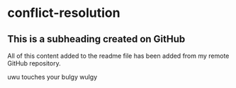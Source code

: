 # conflict-resolution

## This is a subheading created on GitHub

All of this content added to the readme file has been added from my remote GitHub repository.

uwu touches your  bulgy wulgy
